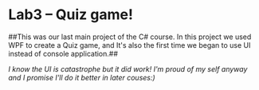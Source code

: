# Lab3 – Quiz game!
##This was our last main project of the C# course. In this project we used WPF to create a Quiz game, and It's also the first time we began to use UI instead of console application.##

*I know the UI is catastrophe but it did work! I'm proud of my self anyway and I promise I'll do it better in later couses:)*
